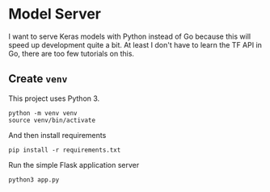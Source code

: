# Model Server

I want to serve Keras models with Python instead of Go because this will speed up development
quite a bit. At least I don't have to learn the TF API in Go, there are too few tutorials on
this.

## Create `venv`

This project uses Python 3. 

    python -m venv venv
    source venv/bin/activate

And then install requirements

    pip install -r requirements.txt

Run the simple Flask application server

    python3 app.py